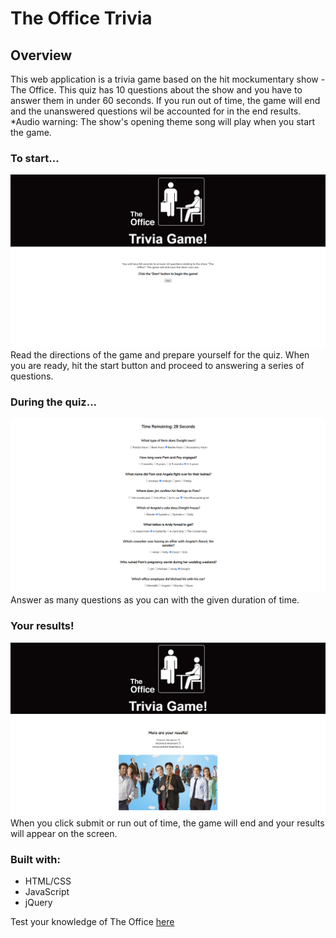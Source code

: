# The Office Trivia

## Overview
This web application is a trivia game based on the hit mockumentary show - The Office. This quiz has 10 questions about the show and you have to answer them in under 60 seconds. If you run out of time, the game will end and the unanswered questions wil be accounted for in the end results.
*Audio warning: The show's opening theme song will play when you start the game.
  
### To start...
![Home page of Trivia Game](./assets/images/OfficeTrivia.PNG)
Read the directions of the game and prepare yourself for the quiz. When you are ready, hit the start button and proceed to answering a series of questions.

### During the quiz...
![Trivia Game Questions](./assets/images/OfficeTrivia2.PNG)
Answer as many questions as you can with the given duration of time. 

### Your results!
![Game Results](./assets/images/OfficeTrivia3.PNG)
When you click submit or run out of time, the game will end and your results will appear on the screen.

### Built with:
* HTML/CSS
* JavaScript
* jQuery

Test your knowledge of The Office [here](https://melaniejindali.github.io/TriviaGame/)
